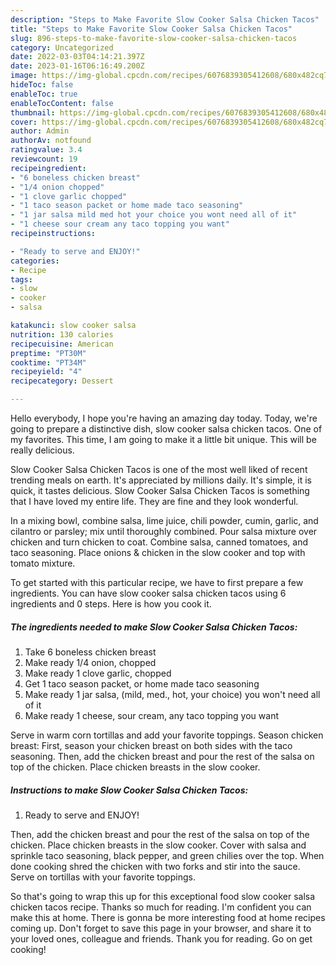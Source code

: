 ```yaml
---
description: "Steps to Make Favorite Slow Cooker Salsa Chicken Tacos"
title: "Steps to Make Favorite Slow Cooker Salsa Chicken Tacos"
slug: 896-steps-to-make-favorite-slow-cooker-salsa-chicken-tacos
category: Uncategorized
date: 2022-03-03T04:14:21.397Z
date: 2023-01-16T06:16:49.200Z
image: https://img-global.cpcdn.com/recipes/6076839305412608/680x482cq70/slow-cooker-salsa-chicken-tacos-recipe-main-photo.jpg
hideToc: false
enableToc: true
enableTocContent: false
thumbnail: https://img-global.cpcdn.com/recipes/6076839305412608/680x482cq70/slow-cooker-salsa-chicken-tacos-recipe-main-photo.jpg
cover: https://img-global.cpcdn.com/recipes/6076839305412608/680x482cq70/slow-cooker-salsa-chicken-tacos-recipe-main-photo.jpg
author: Admin
authorAv: notfound
ratingvalue: 3.4
reviewcount: 19
recipeingredient:
- "6 boneless chicken breast"
- "1/4 onion chopped"
- "1 clove garlic chopped"
- "1 taco season packet or home made taco seasoning"
- "1 jar salsa mild med hot your choice you wont need all of it"
- "1 cheese sour cream any taco topping you want"
recipeinstructions:

- "Ready to serve and ENJOY!"
categories:
- Recipe
tags:
- slow
- cooker
- salsa

katakunci: slow cooker salsa 
nutrition: 130 calories
recipecuisine: American
preptime: "PT30M"
cooktime: "PT34M"
recipeyield: "4"
recipecategory: Dessert

---
```



Hello everybody, I hope you're having an amazing day today. Today, we're going to prepare a distinctive dish, slow cooker salsa chicken tacos. One of my favorites. This time, I am going to make it a little bit unique. This will be really delicious.

Slow Cooker Salsa Chicken Tacos is one of the most well liked of recent trending meals on earth. It's appreciated by millions daily. It's simple, it is quick, it tastes delicious. Slow Cooker Salsa Chicken Tacos is something that I have loved my entire life. They are fine and they look wonderful.

In a mixing bowl, combine salsa, lime juice, chili powder, cumin, garlic, and cilantro or parsley; mix until thoroughly combined. Pour salsa mixture over chicken and turn chicken to coat. Combine salsa, canned tomatoes, and taco seasoning. Place onions &amp; chicken in the slow cooker and top with tomato mixture.


To get started with this particular recipe, we have to first prepare a few ingredients. You can have slow cooker salsa chicken tacos using 6 ingredients and 0 steps. Here is how you cook it.

<!--inarticleads1-->

##### The ingredients needed to make Slow Cooker Salsa Chicken Tacos:

1. Take 6 boneless chicken breast
1. Make ready 1/4 onion, chopped
1. Make ready 1 clove garlic, chopped
1. Get 1 taco season packet, or home made taco seasoning
1. Make ready 1 jar salsa, (mild, med., hot, your choice) you won&#39;t need all of it
1. Make ready 1 cheese, sour cream, any taco topping you want


Serve in warm corn tortillas and add your favorite toppings. Season chicken breast: First, season your chicken breast on both sides with the taco seasoning. Then, add the chicken breast and pour the rest of the salsa on top of the chicken. Place chicken breasts in the slow cooker. 

<!--inarticleads2-->

##### Instructions to make Slow Cooker Salsa Chicken Tacos:


1. Ready to serve and ENJOY!

Then, add the chicken breast and pour the rest of the salsa on top of the chicken. Place chicken breasts in the slow cooker. Cover with salsa and sprinkle taco seasoning, black pepper, and green chilies over the top. When done cooking shred the chicken with two forks and stir into the sauce. Serve on tortillas with your favorite toppings. 

So that's going to wrap this up for this exceptional food slow cooker salsa chicken tacos recipe. Thanks so much for reading. I'm confident you can make this at home. There is gonna be more interesting food at home recipes coming up. Don't forget to save this page in your browser, and share it to your loved ones, colleague and friends. Thank you for reading. Go on get cooking!
